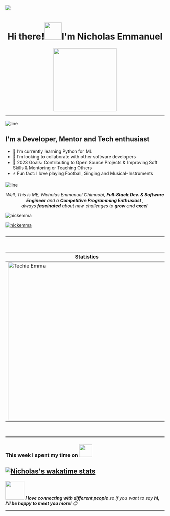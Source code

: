 ![](https://img.shields.io/badge/Microverse-blueviolet)

<h1 align="center">Hi there!<img src="https://github.com/mitul3737/mitul3737/blob/main/Wave.gif" height="55px" width="55px">I'm Nicholas Emmanuel</h1>

<p align="center">
  <img src="https://github.com/thompsonemerson/thompsonemerson/raw/master/cover-thompson.png" height="200"/>
</p>
<hr>

![line](./img/line.gif)

## I'm a Developer, Mentor and Tech enthusiast

- 🌱 I’m currently learning Python for ML
- 👯 I’m looking to collaborate with other software developers
- 🥅 2023 Goals: Contributing to Open Source Projects & Improving Soft Skills & Mentoring or Teaching Others
- ⚡ Fun fact: I love playing Football, Singing and Musical-Instruments

![line](./img/line.gif)

<p align="center">
  <em>
   Well, This is ME, Nicholas Emmanuel Chimaobi, 
    <b>Full-Stack Dev. & Software Engineer</b> and a <b>Competitive Programming Enthusiast</b>&nbsp;,<br>always <b>
fascinated</b>
    about new challenges to 
    <b>grow </b> and 
    <b>excel</b>&nbsp
  </em> 
  <br>
</p> 

<p align="left"> <img src="https://github.com/nickemma/nickemma/blob/main/google.gif" alt="nickemma" /> </p>

<p align="left"> <a href="https://github.com/ryo-ma/github-profile-trophy"><img src="https://github-profile-trophy.vercel.app/?username=nickemma" alt="nickemma" /></a> </p>

<p align="left"> <a href="https://twitter.com/" target="blank"><img src="https://img.shields.io/twitter/follow/?logo=twitter&style=for-the-badge" alt="" /></a> </p>

---

<p align="center">&nbsp;
 
| Statistics |   Languages |
| ---------- | ----------- |
 | <img align="center" src="https://github-readme-stats-eight-theta.vercel.app/api?username=NickEmma&show_icons=true&theme=radical" alt="Techie Emma" width="500" /> |   <img align="center" src="https://github-readme-stats-eight-theta.vercel.app/api/top-langs/?username=NickEmma&layout=compact&langs_count=8&theme=algolia" alt="Techie Emma" width="400"/>|
</p><br>

---

### This week I spent my time on  <img src="https://media.giphy.com/media/SvQzkTQb3ZwKcj1QTO/giphy.gif" width="40">

[![Nicholas's wakatime stats](https://github-readme-stats.vercel.app/api/wakatime?username=TechieEmma)](https://github.com/anuraghazra/github-readme-stats)
---

<img src="https://media.giphy.com/media/LnQjpWaON8nhr21vNW/giphy.gif" width="60"> <em><b>I love connecting with different people</b> so if you want to say <b>hi, I'll be happy to meet you more!</b> 😊 </em>

---
